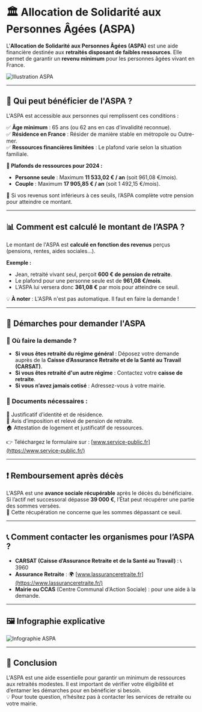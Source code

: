 # 🏛️ Allocation de Solidarité aux Personnes Âgées (ASPA)

L'**Allocation de Solidarité aux Personnes Âgées (ASPA)** est une aide financière destinée aux **retraités disposant de faibles ressources**. Elle permet de garantir un **revenu minimum** pour les personnes âgées vivant en France.

![Illustration ASPA](chemin/vers/limage.png)

---

## 📌 **Qui peut bénéficier de l'ASPA ?**
L'ASPA est accessible aux personnes qui remplissent ces conditions :

✅ **Âge minimum** : 65 ans (ou 62 ans en cas d'invalidité reconnue).  
✅ **Résidence en France** : Résider de manière stable en métropole ou Outre-mer.  
✅ **Ressources financières limitées** : Le plafond varie selon la situation familiale.  

**🔹 Plafonds de ressources pour 2024 :**  
- **Personne seule** : Maximum **11 533,02 € / an** (soit 961,08 €/mois).  
- **Couple** : Maximum **17 905,85 € / an** (soit 1 492,15 €/mois).  

📌 Si vos revenus sont inférieurs à ces seuils, l’ASPA complète votre pension pour atteindre ce montant.

---

## 📊 **Comment est calculé le montant de l’ASPA ?**
Le montant de l'ASPA est **calculé en fonction des revenus** perçus (pensions, rentes, aides sociales…).  

**Exemple :**  
- Jean, retraité vivant seul, perçoit **600 € de pension de retraite**.  
- Le plafond pour une personne seule est de **961,08 €/mois**.  
- L’ASPA lui versera donc **361,08 €** par mois pour atteindre ce seuil.

💡 **À noter** : L'ASPA n'est pas automatique. Il faut en faire la demande !

---

## 📄 **Démarches pour demander l'ASPA**
### 🔹 **Où faire la demande ?**
- **Si vous êtes retraité du régime général** : Déposez votre demande auprès de la **Caisse d’Assurance Retraite et de la Santé au Travail (CARSAT)**.  
- **Si vous êtes retraité d'un autre régime** : Contactez votre **caisse de retraite**.  
- **Si vous n’avez jamais cotisé** : Adressez-vous à votre mairie.

### 🔹 **Documents nécessaires :**
📜 Justificatif d’identité et de résidence.  
📄 Avis d’imposition et relevé de pension de retraite.  
🏠 Attestation de logement et justificatif de ressources.  

👉 Téléchargez le formulaire sur : [www.service-public.fr](https://www.service-public.fr/)

---

## ❗ **Remboursement après décès**
L'ASPA est une **avance sociale récupérable** après le décès du bénéficiaire. Si l’actif net successoral dépasse **39 000 €**, l’État peut récupérer une partie des sommes versées.  
📌 Cette récupération ne concerne que les sommes dépassant ce seuil.

---

## 📞 **Comment contacter les organismes pour l’ASPA ?**
- **CARSAT (Caisse d’Assurance Retraite et de la Santé au Travail)** : 📞 3960  
- **Assurance Retraite** : 🌍 [www.lassuranceretraite.fr](https://www.lassuranceretraite.fr/)  
- **Mairie ou CCAS** (Centre Communal d'Action Sociale) : pour une aide à la demande.  

---

## 🖼️ **Infographie explicative**
![Infographie ASPA](chemin/vers/limage.png)

---

## 🏁 **Conclusion**
L'ASPA est une aide essentielle pour garantir un minimum de ressources aux retraités modestes. Il est important de vérifier votre éligibilité et d’entamer les démarches pour en bénéficier si besoin.  
💡 Pour toute question, n’hésitez pas à contacter les services de retraite ou votre mairie.

